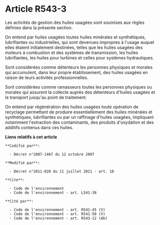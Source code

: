 # Article R543-3

Les activités de gestion des huiles usagées sont soumises aux règles définies dans la présente section.

On entend par huiles usagées toutes huiles minérales et synthétiques, lubrifiantes ou industrielles, qui sont devenues
impropres à l'usage auquel elles étaient initialement destinées, telles que les huiles usagées des moteurs à combustion et
des systèmes de transmission, les huiles lubrifiantes, les huiles pour turbines et celles pour systèmes hydrauliques.

Sont considérées comme détenteurs les personnes physiques et morales qui accumulent, dans leur propre établissement, des
huiles usagées en raison de leurs activités professionnelles.

Sont considérées comme ramasseurs toutes les personnes physiques ou morales qui assurent la collecte auprès des détenteurs
d'huiles usagées et le transport jusqu'au point de traitement.

On entend par régénération des huiles usagées toute opération de recyclage permettant de produire essentiellement des huiles
minérales et synthétiques, lubrifiantes ou par un raffinage d'huiles usagées, impliquant notamment l'extraction des
contaminants, des produits d'oxydation et des additifs contenus dans ces huiles.

**Liens relatifs à cet article**

	**Codifié par**:

	  - Décret n°2007-1467 du 12 octobre 2007

	**Modifié par**:

	  - Décret n°2011-828 du 11 juillet 2011 - art. 18

	**Cite**:

	  - Code de l'environnement
	  - Code de l'environnement - art. L541-38

	**Cité par**:

	  - Code de l'environnement - art. R541-45 (V)
	  - Code de l'environnement - art. R541-50 (V)
	  - Code de l'environnement - art. R543-12 (Ab)
